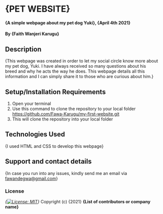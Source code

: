# {PET WEBSITE}
#### {A simple webpage about my pet dog Yuki}, {April 4th 2021}
#### By **{Faith Wanjeri Karugu}**
## Description
{This webpage was created in order to let my social circle know more about my pet dog, Yuki. I have always received so many questions about his breed and why he acts the way he does. This webpage details all this information and I can simply share it to those who are curious about him.}
## Setup/Installation Requirements
1. Open your terminal
2. Use this command to clone the repository to your local folder https://github.com/Fawa-Karugu/my-first-website.git
3. This will clone the repository into your local folder
## Technologies Used
{I used HTML and CSS to develop this webpage}
## Support and contact details
{In case you run into any issues, kindly send me an email via fawandegwa@gmail.com}
### License
*{[![License: MIT](https://img.shields.io/badge/License-MIT-yellow.svg)](/LICENSE)}*
Copyright (c) {2021} **{List of contributors or company name}**
